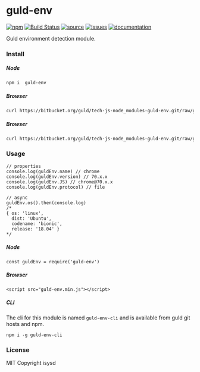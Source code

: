 # guld-env

[![npm](https://img.shields.io/npm/v/guld-env.svg)](https://www.npmjs.com/package/guld-env) [![Build Status](https://travis-ci.org/guldcoin/tech-js-node_modules-guld-env.svg?branch=guld)](https://travis-ci.org/guldcoin/tech-js-node_modules-guld-env) [![source](https://img.shields.io/badge/source-bitbucket-blue.svg)](https://bitbucket.org/guld/tech-js-node_modules-guld-env) [![issues](https://img.shields.io/badge/issues-bitbucket-yellow.svg)](https://bitbucket.org/guld/tech-js-node_modules-guld-env/issues) [![documentation](https://img.shields.io/badge/docs-guld.tech-green.svg)](https://guld.tech/lib/guld-env.html)

Guld environment detection module.

### Install

##### Node

```sh
npm i  guld-env
```
##### Browser

```sh
curl https://bitbucket.org/guld/tech-js-node_modules-guld-env.git/raw/guld/guld-env.min.js -o guld-env.min.js
```
##### Browser

```sh
curl https://bitbucket.org/guld/tech-js-node_modules-guld-env.git/raw/guld/guld-env.min.js -o guld-env.min.js
```

### Usage

```
// properties
console.log(guldEnv.name) // chrome
console.log(guldEnv.version) // 70.x.x
console.log(guldEnv.JS) // chrome@70.x.x
console.log(guldEnv.protocol) // file

// async
guldEnv.os().then(console.log)
/*
{ os: 'linux',
  dist: 'Ubuntu',
  codename: 'bionic',
  release: '18.04' }
*/
```

##### Node

```
const guldEnv = require('guld-env')
```

##### Browser

```
<script src="guld-env.min.js"></script>
```

##### CLI

The cli for this module is named `guld-env-cli` and is available from guld git hosts and npm.

```
npm i -g guld-env-cli
```

### License

MIT Copyright isysd

